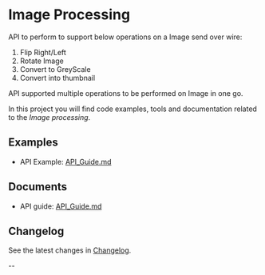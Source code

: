 # Image Processing

API to perform to support below operations on a Image send over wire:
1. Flip Right/Left
2. Rotate Image
3. Convert to GreyScale
4. Convert into thumbnail

API supported multiple operations to be performed on Image in one go.

In this project you will find code examples, tools and documentation related to the
*Image processing*.

## Examples

* API Example: [API_Guide.md](docs/API_Guide.md)

## Documents

* API guide: [API_Guide.md](docs/API_Guide.md)

## Changelog

See the latest changes in [Changelog](CHANGELOG.md).

--
